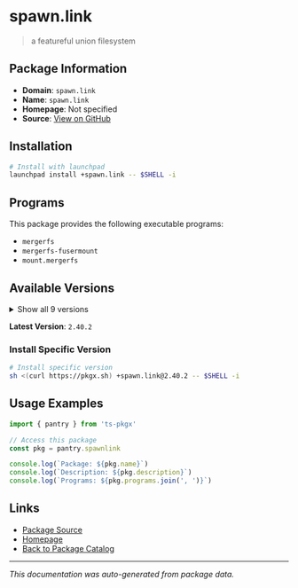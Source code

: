 # spawn.link

> a featureful union filesystem

## Package Information

- **Domain**: `spawn.link`
- **Name**: `spawn.link`
- **Homepage**: Not specified
- **Source**: [View on GitHub](https://github.com/pkgxdev/pantry/tree/main/projects/spawn.link/package.yml)

## Installation

```bash
# Install with launchpad
launchpad install +spawn.link -- $SHELL -i
```

## Programs

This package provides the following executable programs:

- `mergerfs`
- `mergerfs-fusermount`
- `mount.mergerfs`

## Available Versions

<details>
<summary>Show all 9 versions</summary>

- `2.40.2`, `2.40.1`, `2.40.0`, `2.39.0`, `2.38.0`
- `2.37.1`, `2.37.0`, `2.36.0`, `2.35.1`

</details>

**Latest Version**: `2.40.2`

### Install Specific Version

```bash
# Install specific version
sh <(curl https://pkgx.sh) +spawn.link@2.40.2 -- $SHELL -i
```

## Usage Examples

```typescript
import { pantry } from 'ts-pkgx'

// Access this package
const pkg = pantry.spawnlink

console.log(`Package: ${pkg.name}`)
console.log(`Description: ${pkg.description}`)
console.log(`Programs: ${pkg.programs.join(', ')}`)
```

## Links

- [Package Source](https://github.com/pkgxdev/pantry/tree/main/projects/spawn.link/package.yml)
- [Homepage](#)
- [Back to Package Catalog](../package-catalog.md)

---

*This documentation was auto-generated from package data.*
